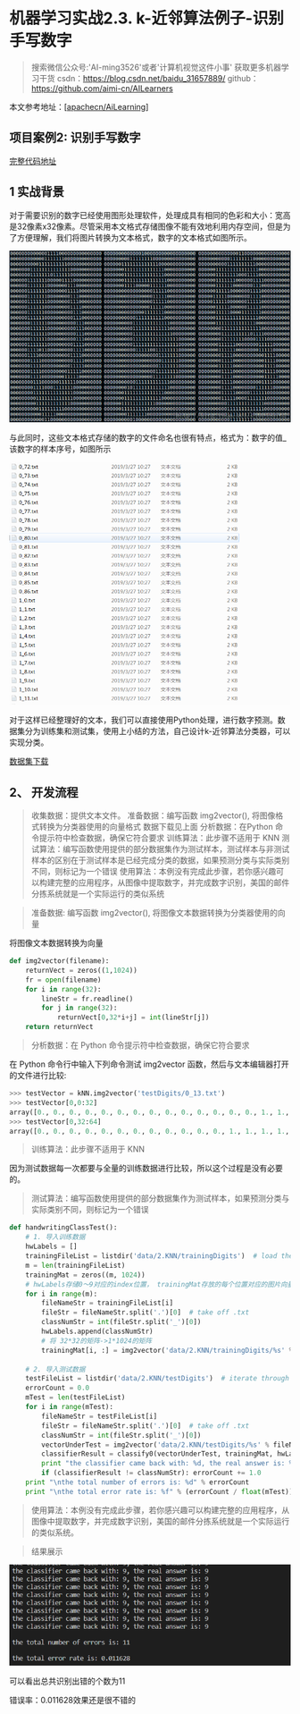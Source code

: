 # 机器学习实战2.3. k-近邻算法例子-识别手写数字

> 搜索微信公众号:'AI-ming3526'或者'计算机视觉这件小事' 获取更多机器学习干货
> csdn：https://blog.csdn.net/baidu_31657889/
> github：https://github.com/aimi-cn/AILearners

本文参考地址：[[apachecn/AiLearning](https://github.com/apachecn/AiLearning)]

## 项目案例2: 识别手写数字

[完整代码地址](https://github.com/aimi-cn/AILearners/blob/dev/src/py2.x/ml/2.KNN/kNN.py)

## 1 实战背景

​    对于需要识别的数字已经使用图形处理软件，处理成具有相同的色彩和大小：宽高是32像素x32像素。尽管采用本文格式存储图像不能有效地利用内存空间，但是为了方便理解，我们将图片转换为文本格式，数字的文本格式如图所示。

![img](../..\data\2.KNN\SouthEast.png)

与此同时，这些文本格式存储的数字的文件命名也很有特点，格式为：数字的值_该数字的样本序号，如图所示

![](../../data\2.KNN\微信截图_20190408161307.png)

 对于这样已经整理好的文本，我们可以直接使用Python处理，进行数字预测。数据集分为训练集和测试集，使用上小结的方法，自己设计k-近邻算法分类器，可以实现分类。

[数据集下载](https://github.com/aimi-cn/AILearners/tree/dev/data/2.KNN)

## 2、 开发流程

> 收集数据：提供文本文件。 准备数据：编写函数 img2vector(), 将图像格式转换为分类器使用的向量格式 数据下载见上面
> 分析数据：在Python 命令提示符中检查数据，确保它符合要求 训练算法：此步骤不适用于 KNN
> 测试算法：编写函数使用提供的部分数据集作为测试样本，测试样本与非测试样本的区别在于测试样本是已经完成分类的数据，如果预测分类与实际类别不同，则标记为一个错误
> 使用算法：本例没有完成此步骤，若你感兴趣可以构建完整的应用程序，从图像中提取数字，并完成数字识别，美国的邮件分拣系统就是一个实际运行的类似系统

> 准备数据: 编写函数 img2vector(), 将图像文本数据转换为分类器使用的向量 

将图像文本数据转换为向量

```python
def img2vector(filename):
    returnVect = zeros((1,1024))
    fr = open(filename)
    for i in range(32):
        lineStr = fr.readline()
        for j in range(32):
            returnVect[0,32*i+j] = int(lineStr[j])
    return returnVect
```

> 分析数据：在 Python 命令提示符中检查数据，确保它符合要求

在 Python 命令行中输入下列命令测试 img2vector 函数，然后与文本编辑器打开的文件进行比较:

```python
>>> testVector = kNN.img2vector('testDigits/0_13.txt')
>>> testVector[0,0:32]
array([0., 0., 0., 0., 0., 0., 0., 0., 0., 0., 0., 0., 0., 0., 1., 1., 1., 1., 0., 0., 0., 0., 0., 0., 0., 0., 0., 0., 0., 0., 0.])
>>> testVector[0,32:64]
array([0., 0., 0., 0., 0., 0., 0., 0., 0., 0., 0., 0., 1., 1., 1., 1., 1., 1., 1., 0., 0., 0., 0., 0., 0., 0., 0., 0., 0., 0., 0.])
```

> 训练算法：此步骤不适用于 KNN

因为测试数据每一次都要与全量的训练数据进行比较，所以这个过程是没有必要的。

> 测试算法：编写函数使用提供的部分数据集作为测试样本，如果预测分类与实际类别不同，则标记为一个错误

```python
def handwritingClassTest():
    # 1. 导入训练数据
    hwLabels = []
    trainingFileList = listdir('data/2.KNN/trainingDigits')  # load the training set
    m = len(trainingFileList)
    trainingMat = zeros((m, 1024))
    # hwLabels存储0～9对应的index位置， trainingMat存放的每个位置对应的图片向量
    for i in range(m):
        fileNameStr = trainingFileList[i]
        fileStr = fileNameStr.split('.')[0]  # take off .txt
        classNumStr = int(fileStr.split('_')[0])
        hwLabels.append(classNumStr)
        # 将 32*32的矩阵->1*1024的矩阵
        trainingMat[i, :] = img2vector('data/2.KNN/trainingDigits/%s' % fileNameStr)

    # 2. 导入测试数据
    testFileList = listdir('data/2.KNN/testDigits')  # iterate through the test set
    errorCount = 0.0
    mTest = len(testFileList)
    for i in range(mTest):
        fileNameStr = testFileList[i]
        fileStr = fileNameStr.split('.')[0]  # take off .txt
        classNumStr = int(fileStr.split('_')[0])
        vectorUnderTest = img2vector('data/2.KNN/testDigits/%s' % fileNameStr)
        classifierResult = classify0(vectorUnderTest, trainingMat, hwLabels, 3)
        print "the classifier came back with: %d, the real answer is: %d" % (classifierResult, classNumStr)
        if (classifierResult != classNumStr): errorCount += 1.0
    print "\nthe total number of errors is: %d" % errorCount
    print "\nthe total error rate is: %f" % (errorCount / float(mTest))
```

> 使用算法：本例没有完成此步骤，若你感兴趣可以构建完整的应用程序，从图像中提取数字，并完成数字识别，美国的邮件分拣系统就是一个实际运行的类似系统。



> 结果展示

![](../../data\2.KNN\微信截图_20190408161716.png)

可以看出总共识别出错的个数为11

错误率：0.011628效果还是很不错的